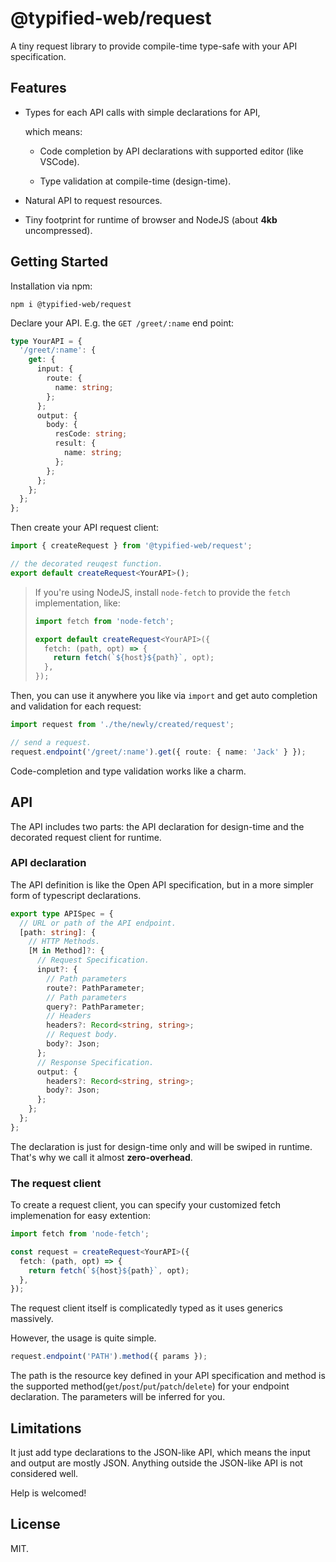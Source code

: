 # @typified-web/request

A tiny request library to provide compile-time type-safe with your API specification.

## Features

- Types for each API calls with simple declarations for API,

  which means:

  - Code completion by API declarations with supported editor (like VSCode).

  - Type validation at compile-time (design-time).

- Natural API to request resources.

- Tiny footprint for runtime of browser and NodeJS (about **4kb** uncompressed).

## Getting Started

Installation via npm:

```shell
npm i @typified-web/request
```

Declare your API. E.g. the `GET /greet/:name` end point:

```typescript
type YourAPI = {
  '/greet/:name': {
    get: {
      input: {
        route: {
          name: string;
        };
      };
      output: {
        body: {
          resCode: string;
          result: {
            name: string;
          };
        };
      };
    };
  };
};
```

Then create your API request client:

```typescript
import { createRequest } from '@typified-web/request';

// the decorated reuqest function.
export default createRequest<YourAPI>();
```

> If you're using NodeJS, install `node-fetch` to provide the `fetch` implementation, like:
>
> ```typescript
> import fetch from 'node-fetch';
>
> export default createRequest<YourAPI>({
>   fetch: (path, opt) => {
>     return fetch(`${host}${path}`, opt);
>   },
> });
> ```

Then, you can use it anywhere you like via `import` and get auto completion and validation for each request:

```typescript
import request from './the/newly/created/request';

// send a request.
request.endpoint('/greet/:name').get({ route: { name: 'Jack' } });
```

Code-completion and type validation works like a charm.

## API

The API includes two parts: the API declaration for design-time and the decorated request client for runtime.

### API declaration

The API definition is like the Open API specification, but in a more simpler form of typescript declarations.

```typescript
export type APISpec = {
  // URL or path of the API endpoint.
  [path: string]: {
    // HTTP Methods.
    [M in Method]?: {
      // Request Specification.
      input?: {
        // Path parameters
        route?: PathParameter;
        // Path parameters
        query?: PathParameter;
        // Headers
        headers?: Record<string, string>;
        // Request body.
        body?: Json;
      };
      // Response Specification.
      output: {
        headers?: Record<string, string>;
        body?: Json;
      };
    };
  };
};
```

The declaration is just for design-time only and will be swiped in runtime. That's why we call it almost **zero-overhead**.

### The request client

To create a request client, you can specify your customized fetch implemenation for easy extention:

```typescript
import fetch from 'node-fetch';

const request = createRequest<YourAPI>({
  fetch: (path, opt) => {
    return fetch(`${host}${path}`, opt);
  },
});
```

The request client itself is complicatedly typed as it uses generics massively.

However, the usage is quite simple.

```typescript
request.endpoint('PATH').method({ params });
```

The path is the resource key defined in your API specification and method is the supported method(`get`/`post`/`put`/`patch`/`delete`) for your endpoint declaration. The parameters will be inferred for you.

## Limitations

It just add type declarations to the JSON-like API, which means the input and output are mostly JSON. Anything outside the JSON-like API is not considered well.

Help is welcomed!

## License

MIT.
